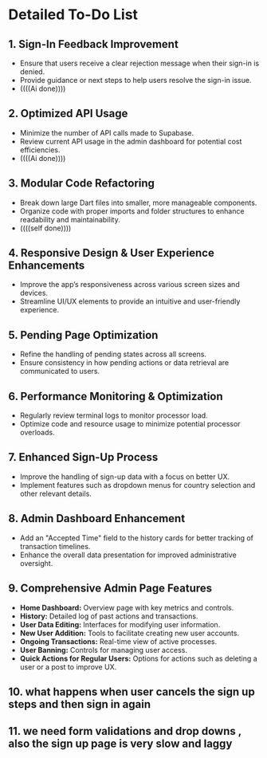 # Detailed To-Do List

## 1. Sign-In Feedback Improvement
- Ensure that users receive a clear rejection message when their sign-in is denied.
- Provide guidance or next steps to help users resolve the sign-in issue.
- ((((Ai done))))

## 2. Optimized API Usage
- Minimize the number of API calls made to Supabase.
- Review current API usage in the admin dashboard for potential cost efficiencies.
- ((((Ai done))))

## 3. Modular Code Refactoring
- Break down large Dart files into smaller, more manageable components.
- Organize code with proper imports and folder structures to enhance readability and maintainability.
- ((((self done))))

## 4. Responsive Design & User Experience Enhancements
- Improve the app’s responsiveness across various screen sizes and devices.
- Streamline UI/UX elements to provide an intuitive and user-friendly experience.

## 5. Pending Page Optimization
- Refine the handling of pending states across all screens.
- Ensure consistency in how pending actions or data retrieval are communicated to users.

## 6. Performance Monitoring & Optimization
- Regularly review terminal logs to monitor processor load.
- Optimize code and resource usage to minimize potential processor overloads.

## 7. Enhanced Sign-Up Process
- Improve the handling of sign-up data with a focus on better UX.
- Implement features such as dropdown menus for country selection and other relevant details.

## 8. Admin Dashboard Enhancement
- Add an "Accepted Time" field to the history cards for better tracking of transaction timelines.
- Enhance the overall data presentation for improved administrative oversight.

## 9. Comprehensive Admin Page Features
- **Home Dashboard:** Overview page with key metrics and controls.
- **History:** Detailed log of past actions and transactions.
- **User Data Editing:** Interfaces for modifying user information.
- **New User Addition:** Tools to facilitate creating new user accounts.
- **Ongoing Transactions:** Real-time view of active processes.
- **User Banning:** Controls for managing user access.
- **Quick Actions for Regular Users:** Options for actions such as deleting a user or a post to improve UX.

## 10. what happens when user cancels the sign up steps and then sign in again

## 11. we need form validations and drop downs , also the sign up page is very slow and laggy 
